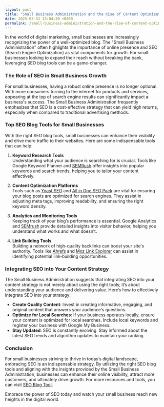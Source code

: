 ```yaml
---
layout: post
title: "Small Business Administration and the Rise of Content Optimization Tools"
date: 2025-03-31 13:04:39 +0200
permalink: /small-business-administration-and-the-rise-of-content-optimization-tools/
---
```



In the world of digital marketing, small businesses are increasingly recognizing the power of a well-optimized blog. The "Small Business Administration" often highlights the importance of online presence and SEO (Search Engine Optimization) as vital components for growth. For small businesses looking to expand their reach without breaking the bank, leveraging SEO blog tools can be a game-changer.

### The Role of SEO in Small Business Growth

For small businesses, having a robust online presence is no longer optional. With more consumers turning to the internet for products and services, appearing at the top of search engine results can significantly impact a business's success. The Small Business Administration frequently emphasizes that SEO is a cost-effective strategy that can yield high returns, especially when compared to traditional advertising methods.

### Top SEO Blog Tools for Small Businesses

With the right SEO blog tools, small businesses can enhance their visibility and drive more traffic to their websites. Here are some indispensable tools that can help:

1. **Keyword Research Tools**  
   Understanding what your audience is searching for is crucial. Tools like Google Keyword Planner and [SEMRush](https://www.semrush.com/) offer insights into popular keywords and search trends, helping you to tailor your content effectively.

2. **Content Optimization Platforms**  
   Tools such as [Yoast SEO](https://yoast.com/wordpress/plugins/seo/) and [All in One SEO Pack](https://aioseo.com/) are vital for ensuring your blog posts are optimized for search engines. They assist in adjusting meta tags, improving readability, and ensuring the right keyword density.

3. **Analytics and Monitoring Tools**  
   Keeping track of your blog’s performance is essential. Google Analytics and [SEMrush](https://www.semrush.com/) provide detailed insights into visitor behavior, helping you understand what works and what doesn’t.

4. **Link Building Tools**  
   Building a network of high-quality backlinks can boost your site's authority. Tools like [Ahrefs](https://ahrefs.com/) and [Moz Link Explorer](https://moz.com/link-explorer) can assist in identifying potential link-building opportunities.

### Integrating SEO into Your Content Strategy

The Small Business Administration suggests that integrating SEO into your content strategy is not merely about using the right tools; it’s about understanding your audience and delivering value. Here’s how to effectively integrate SEO into your strategy:

- **Create Quality Content**: Invest in creating informative, engaging, and original content that answers your audience's questions.
- **Optimize for Local Searches**: If your business operates locally, ensure your content is optimized for local searches. Include local keywords and register your business with Google My Business.
- **Stay Updated**: SEO is constantly evolving. Stay informed about the latest SEO trends and algorithm updates to maintain your ranking.

### Conclusion

For small businesses striving to thrive in today’s digital landscape, embracing SEO is an indispensable strategy. By utilizing the right SEO blog tools and aligning with the insights provided by the Small Business Administration, businesses can enhance their online visibility, attract more customers, and ultimately drive growth. For more resources and tools, you can visit [SEO Blog Tool](https://seoblogtool.com/).

Embrace the power of SEO today and watch your small business reach new heights in the digital world.